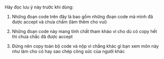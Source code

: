 Hãy đọc lưu ý này trước khi dùng:

1. Những đoạn code trên đây là bao gồm những đoạn code mà mình đã được accept và chưa chấm (làm thêm cho vui)

2. Những đoạn code này mang tính chất tham khảo vì cho dù có copy hết thì chưa chắc đã được accept 

3. Đừng nên copy toàn bộ code và nộp vì chẳng khác gì bạn xem môn này như làm cho có hay sao chép công sức của người khác
